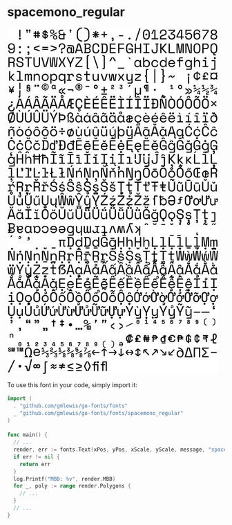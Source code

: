 # spacemono_regular

![spacemono_regular](spacemono_regular.png)

To use this font in your code, simply import it:

```go
import (
  . "github.com/gmlewis/go-fonts/fonts"
  _ "github.com/gmlewis/go-fonts/fonts/spacemono_regular"
)

func main() {
  // ...
  render, err := fonts.Text(xPos, yPos, xScale, yScale, message, "spacemono_regular", Center)
  if err != nil {
    return err
  }
  log.Printf("MBB: %v", render.MBB)
  for _, poly := range render.Polygons {
    // ...
  }
  // ...
}
```
